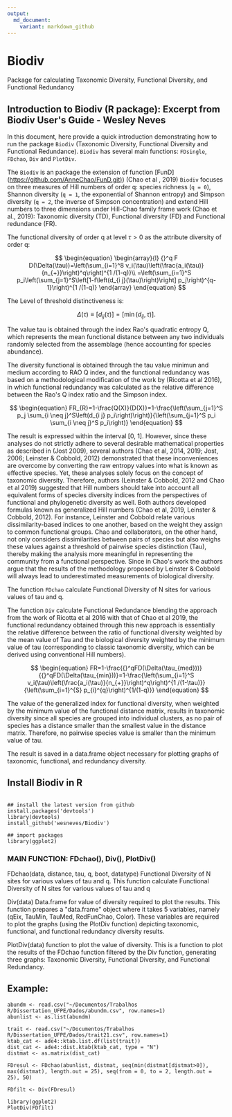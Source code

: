 ```yaml
---
output:
  md_document:
    variant: markdown_github
---
```


# Biodiv

Package for calculating Taxonomic Diversity, Functional Diversity, and Functional Redundancy

## Introduction to Biodiv (R package): Excerpt from Biodiv User's Guide - Wesley Neves

In this document, here provide a quick introduction demonstrating how to run the package `Biodiv` (Taxonomic Diversity, Functional Diversity and Functional Redundance). `Biodiv` has several main functions: `FDsingle`, `FDchao`, `Div` and `PlotDiv`.

The `Biodiv` is an package the extension of function [FunD] ([https://github.com/AnneChao/FunD.git)](https://github.com/AnneChao/FunD.git)) (Chao et al , 2019) `Biodiv` focuses on three measures of Hill numbers of order q: species richness (`q = 0`), Shannon diversity (`q = 1`, the exponential of Shannon entropy) and Simpson diversity (`q = 2`, the inverse of Simpson concentration) and extend Hill numbers to three dimensions under Hill-Chao family frame work (Chao et al., 2019): Taxonomic diversity (TD), Functional diversity (FD) and Functional redundance (FR).

The functional diversity of order q at level $\tau>0$ as the attribute diversity of order q:

$$
\begin{equation} \begin{array}{l} {}^q F D(\Delta(\tau))=\left(\sum_{i=1}^8 v_i(\tau)\left(\frac{a_i(\tau)}{n_{+}}\right)^q\right)^{1 /(1-q)}\\ =\left(\sum_{i=1}^S p_i\left(\sum_{j=1}^S\left[1-f\left(d_{i j}(\tau)\right)\right] p_j\right)^{q-1}\right)^{1 /(1-q)} \end{array} \end{equation}
$$

The Level of threshold distinctiveness is:

$$
\begin{equation} \Delta(\tau) \equiv\left[d_{i j}(\tau)\right]=\left[\min \left(d_{i j}, \tau\right)\right] . \end{equation}
$$

The value tau is obtained through the index Rao's quadratic entropy Q, which represents the mean functional distance between any two individuals randomly selected from the assemblage (hence accounting for species abundance).

The diversity functional is obtained through the tau value minimun and medium according to RAO Q index, and the functional redundancy was based on a methodological modification of the work by (Ricotta et al 2016), in which functional redundancy was calculated as the relative difference between the Rao's Q index ratio and the Simpson index.

$$
\begin{equation} FR_{R}=1-\frac{Q(X)}{D(X)}=1-\frac{\left(\sum_{j=1}^S p_j \sum_{i \neq j}^S\left(d_{i j} p_i\right)\right)}{\left(\sum_{j=1}^S p_i \sum_{i \neq j}^S p_i\right)} \end{equation}
$$

The result is expressed within the interval [0, 1]. However, since these analyses do not strictly adhere to several desirable mathematical properties as described in (Jost 2009), several authors (Chao et al, 2014, 2019; Jost, 2006; Leinster & Cobbold, 2012) demonstrated that these inconveniences are overcome by converting the raw entropy values into what is known as effective species. Yet, these analyses solely focus on the concept of taxonomic diversity. Therefore, authors (Leinster & Cobbold, 2012 and Chao et al 2019) suggested that Hill numbers should take into account all equivalent forms of species diversity indices from the perspectives of functional and phylogenetic diversity as well. Both authors developed formulas known as generalized Hill numbers (Chao et al, 2019, Leinster & Cobbold, 2012). For instance, Leinster and Cobbold relate various dissimilarity-based indices to one another, based on the weight they assign to common functional groups. Chao and collaborators, on the other hand, not only considers dissimilarities between pairs of species but also weighs these values against a threshold of pairwise species distinction (Tau), thereby making the analysis more meaningful in representing the community from a functional perspective. Since in Chao's work the authors argue that the results of the methodology proposed by Leinster & Cobbold will always lead to underestimated measurements of biological diversity.

The function `FDchao` calculate Functional Diversity of N sites for various values of tau and q.

The function `Div` calculate Functional Redundance blending the approach from the work of Ricotta et al 2016 with that of Chao et al 2019, the functional redundancy obtained through this new approach is essentially the relative difference between the ratio of functional diversity weighted by the mean value of Tau and the biological diversity weighted by the minimum value of tau (corresponding to classic taxonomic diversity, which can be derived using conventional Hill numbers).

$$
\begin{equation} FR=1-\frac{{}^qFD(\Delta(\tau_{med}))}{{}^qFD(\Delta(\tau_{min}))}=1-\frac{\left(\sum_{i=1}^S v_i(\tau)\left(\frac{a_i(\tau)}{n_{+}}\right)^q\right)^{1 /(1-\tau)}}{\left(\sum_{i=1}^{S} p_{i}^{q}\right)^{1/(1-q)}} \end{equation}
$$

The value of the generalized index for functional diversity, when weighted by the minimum value of the functional distance matrix, results in taxonomic diversity since all species are grouped into individual clusters, as no pair of species has a distance smaller than the smallest value in the distance matrix. Therefore, no pairwise species value is smaller than the minimum value of tau.

The result is saved in a data.frame object necessary for plotting graphs of taxonomic, functional, and redundancy diversity.

## Install Biodiv in R

```{r install, eval=FALSE}

## install the latest version from github
install.packages('devtools')
library(devtools)
install_github('wesneves/Biodiv')

## import packages
library(ggplot2)
```

### MAIN FUNCTION: FDchao(), Div(), PlotDiv()

FDchao(data, distance, tau, q, boot, datatype) Functional Diversity of N sites for various values of tau and q. This function calculate Functional Diversity of N sites for various values of tau and q

Div(data) Data.frame for value of diversity required to plot the results. This function prepares a "data.frame" object where it takes 5 variables, namely (qEix, TauMin, TauMed, RedFunChao, Color). These variables are required to plot the graphs (using the PlotDiv function) depicting taxonomic, functional, and functional redundancy diversity results.

PlotDiv(data) function to plot the value of diversity. This is a function to plot the results of the FDchao function filtered by the Div function, generating three graphs: Taxonomic Diversity, Functional Diversity, and Functional Redundancy.

## Example:

```{r}
abundm <- read.csv("~/Documentos/Trabalhos R/Dissertation_UFPE/Dados/abundm.csv", row.names=1)
abunlist <- as.list(abundm)

trait <- read.csv("~/Documentos/Trabalhos R/Dissertation_UFPE/Dados/trait21.csv", row.names=1)
ktab_cat <- ade4::ktab.list.df(list(trait))
dist_cat <- ade4::dist.ktab(ktab_cat, type = "N")
distmat <- as.matrix(dist_cat)

FDresul <- FDchao(abunlist, distmat, seq(min(distmat[distmat>0]), max(distmat), length.out = 25), seq(from = 0, to = 2, length.out = 25), 50)

FDfilt <- Div(FDresul)

library(ggplot2)
PlotDiv(FDfilt)
```
